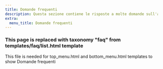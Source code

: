 ```yaml
---
title: Domande frequenti
description: Questa sezione contiene le risposte a molte domande sull'applicazione Organic Maps, sui nostri collaboratori e sul nostro progetto
extra:
  menu_title: Domande frequenti
---
```


### This page is replaced with taxonomy "faq" from templates/faq/list.html template

This file is needed for top_menu.html and bottom_menu.html templates to show Domande frequenti
